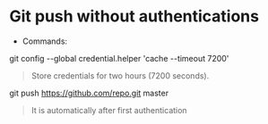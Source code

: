 
# Git push without authentications

* Commands:

git config --global credential.helper 'cache --timeout 7200'

> Store credentials for two hours (7200 seconds).

git push https://github.com/repo.git master

> It is automatically after first authentication